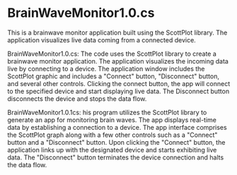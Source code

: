 # BrainWaveMonitor1.0.cs
This is a brainwave monitor application built using the ScottPlot library. The application visualizes live data coming from a connected device.


BrainWaveMonitor1.0.cs: The code uses the ScottPlot library to create a brainwave monitor application. 
The application visualizes the incoming data live by connecting to a device. 
The application window includes the ScottPlot graphic and includes a "Connect" button, "Disconnect" button, 
and several other controls. Clicking the connect button, the app will connect to the specified device 
and start displaying live data. The Disconnect button disconnects the device and stops the data flow.


BrainWaveMonitor1.0.1cs: his program utilizes the ScottPlot library to generate an app for monitoring brain waves. 
The app displays real-time data by establishing a connection to a device. 
The app interface comprises the ScottPlot graph along with a few other controls such as a "Connect" button and a "Disconnect" button. 
Upon clicking the "Connect" button, the application links up with the designated device and starts exhibiting live data. 
The "Disconnect" button terminates the device connection and halts the data flow.
